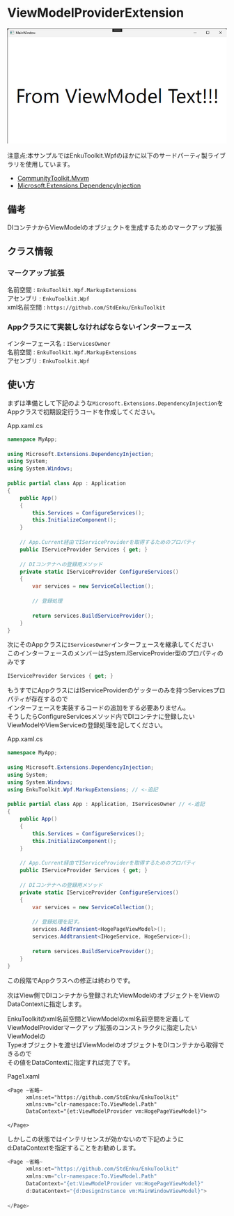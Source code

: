 # ViewModelProviderExtension

![img1](./imgs/img1.png)

注意点:本サンプルではEnkuToolkit.Wpfのほかに以下のサードパーティ製ライブラリを使用しています。

- [CommunityToolkit.Mvvm](https://www.nuget.org/packages/CommunityToolkit.Mvvm)
- [Microsoft.Extensions.DependencyInjection](https://www.nuget.org/packages/Microsoft.Extensions.DependencyInjection/8.0.0-preview.1.23110.8)

## 備考
DIコンテナからViewModelのオブジェクトを生成するためのマークアップ拡張



## クラス情報

### マークアップ拡張

名前空間 : `EnkuToolkit.Wpf.MarkupExtensions`<br/>アセンブリ : `EnkuToolkit.Wpf`<br/>xml名前空間 : `https://github.com/StdEnku/EnkuToolkit`

### Appクラスにて実装しなければならないインターフェース

インターフェース名 : `IServicesOwner`<br/>名前空間 : `EnkuToolkit.Wpf.MarkupExtensions`<br/>アセンブリ : `EnkuToolkit.Wpf`<br/>



## 使い方

まずは準備として下記のような`Microsoft.Extensions.DependencyInjection`を<br/>Appクラスで初期設定行うコードを作成してください。

App.xaml.cs

```c#
namespace MyApp;

using Microsoft.Extensions.DependencyInjection;
using System;
using System.Windows;

public partial class App : Application
{
    public App()
    {
        this.Services = ConfigureServices();
        this.InitializeComponent();
    }

    // App.Current経由でIServiceProviderを取得するためのプロパティ
    public IServiceProvider Services { get; }

    // DIコンテナへの登録用メソッド
    private static IServiceProvider ConfigureServices()
    {
        var services = new ServiceCollection();

        // 登録処理
        
        return services.BuildServiceProvider();
    }
}
```





次にそのAppクラスに`IServicesOwner`インターフェースを継承してください<br/>このインターフェースのメンバーはSystem.IServiceProvider型のプロパティのみです<br/>

```c#
IServiceProvider Services { get; }
```

もうすでにAppクラスにはIServiceProviderのゲッターのみを持つServicesプロパティが存在するので<br/>インターフェースを実装するコードの追加をする必要ありません。<br/>そうしたらConfigureServicesメソッド内でDIコンテナに登録したい<br/>ViewModelやViewServiceの登録処理を記してください。

App.xaml.cs

```c#
namespace MyApp;

using Microsoft.Extensions.DependencyInjection;
using System;
using System.Windows;
using EnkuToolkit.Wpf.MarkupExtensions; // <-追記

public partial class App : Application, IServicesOwner // <-追記
{
    public App()
    {
        this.Services = ConfigureServices();
        this.InitializeComponent();
    }

    // App.Current経由でIServiceProviderを取得するためのプロパティ
    public IServiceProvider Services { get; }

    // DIコンテナへの登録用メソッド
    private static IServiceProvider ConfigureServices()
    {
        var services = new ServiceCollection();

        // 登録処理を記す。
        services.AddTransient<HogePageViewModel>();
        services.Addtransient<IHogeService, HogeService>();

        return services.BuildServiceProvider();
    }
}
```

この段階でAppクラスへの修正は終わりです。



次はView側でDIコンテナから登録されたViewModelのオブジェクトをViewのDataContextに指定します。

EnkuToolkitのxml名前空間とViewModelのxml名前空間を定義して<br/>ViewModelProviderマークアップ拡張のコンストラクタに指定したいViewModelの<br/>Typeオブジェクトを渡せばViewModelのオブジェクトをDIコンテナから取得できるので<br/>その値をDataContextに指定すれば完了です。

Page1.xaml

```xaml
<Page ~省略~
      xmlns:et="https://github.com/StdEnku/EnkuToolkit"
      xmlns:vm="clr-namespace:To.ViewModel.Path"
      DataContext="{et:ViewModelProvider vm:HogePageViewModel}">

</Page>
```

しかしこの状態ではインテリセンスが効かないので下記のように<br/>d:DataContextを指定することをお勧めします。

```c#
<Page ~省略~
      xmlns:et="https://github.com/StdEnku/EnkuToolkit"
      xmlns:vm="clr-namespace:To.ViewModel.Path"
      DataContext="{et:ViewModelProvider vm:HogePageViewModel}"
      d:DataContext="{d:DesignInstance vm:MainWindowViewModel}">

</Page>
```

